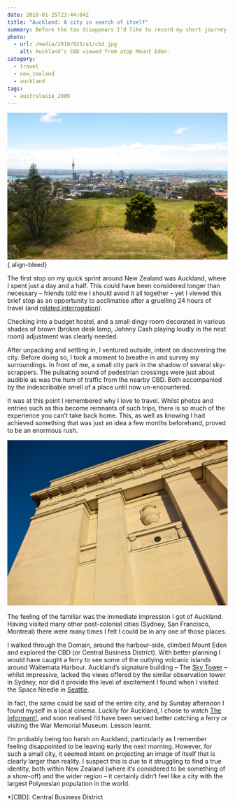 ```yaml
---
date: 2010-01-25T23:44:04Z
title: "Auckland: A city in search of itself"
summary: Before the tan disappears I’d like to record my short journey across New Zealand and Australia. So over the next few days, I’ll describe how I ended the decade down-under.
photo:
  - url: /media/2010/025/a1/cbd.jpg
    alt: Auckland’s CBD viewed from atop Mount Eden.
category:
  - travel
  - new_zealand
  - auckland
tags:
  - australasia_2009
---
```


![Auckland’s CBD viewed from atop Mount Eden.](/media/2010/025/a1/cbd.jpg "Auckland’s CBD viewed from atop Mount Eden.")
{.align-bleed}

The first stop on my quick sprint around New Zealand was Auckland, where I spent just a day and a half. This could have been considered longer than necessary – friends told me I should avoid it all together – yet I viewed this brief stop as an opportunity to acclimatise after a gruelling 24 hours of travel (and [related interrogation][1]).

Checking into a budget hostel, and a small dingy room decorated in various shades of brown (broken desk lamp, Johnny Cash playing loudly in the next room) adjustment was clearly needed.

After unpacking and settling in, I ventured outside, intent on discovering the city. Before doing so, I took a moment to breathe in and survey my surroundings. In front of me, a small city park in the shadow of several sky-scrappers. The pulsating sound of pedestrian crossings were just about audible as was the hum of traffic from the nearby CBD. Both accompanied by the indescribable smell of a place until now un-encountered.

It was at this point I remembered why I love to travel. Whilst photos and entries such as this become remnants of such trips, there is so much of the experience you can’t take back home. This, as well as knowing I had achieved something that was just an idea a few months beforehand, proved to be an enormous rush.

![A section of wall on the outside of the War Memorial Museum.](/media/2010/025/a1/war_memorial_museum.jpg "A section of wall on the outside of the War Memorial Museum, commemorating battles fought in Palestine during World War I.")

The feeling of the familiar was the immediate impression I got of Auckland. Having visited many other post-colonial cities (Sydney, San Francisco, Montreal) there were many times I felt I could be in any one of those places.

I walked through the Domain, around the harbour-side, climbed Mount Eden and explored the CBD (or Central Business District). With better planning I would have caught a ferry to see some of the outlying volcanic islands around Waitemata Harbour. Auckland’s signature building – The [Sky Tower][2] – whilst impressive, lacked the views offered by the similar observation tower in Sydney, nor did it provide the level of excitement I found when I visited the Space Needle in [Seattle][3].

In fact, the same could be said of the entire city, and by Sunday afternoon I found myself in a local cinema. Luckily for Auckland, I chose to watch [The Informant!][4], and soon realised I’d have been served better catching a ferry or visiting the War Memorial Museum. Lesson learnt.

I’m probably being too harsh on Auckland, particularly as I remember feeling disappointed to be leaving early the next morning. However, for such a small city, it seemed intent on projecting an image of itself that is clearly larger than reality. I suspect this is due to it struggling to find a true identity, both within New Zealand (where it’s considered to be something of a show-off) and the wider region – it certainly didn’t feel like a city with the largest Polynesian population in the world.

[1]: /2010/023/a1/lax/
[2]: https://en.wikipedia.org/wiki/Sky_Tower
[3]: /2008/280/a1/seattle/
[4]: https://www.imdb.com/title/tt1130080/

*[CBD]: Central Business District
